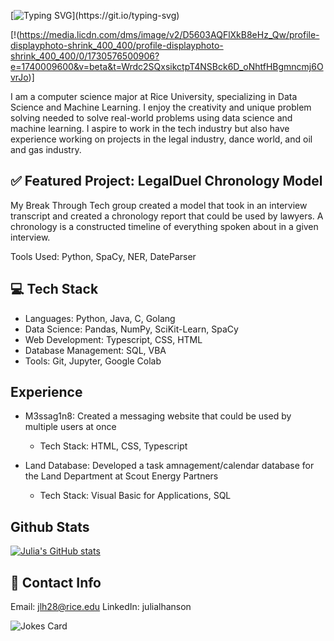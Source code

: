 [![Typing SVG](https://readme-typing-svg.demolab.com/?lines=Hi,+I'm+Julia!)](https://git.io/typing-svg)
<!--
**julialhanson/julialhanson** is a ✨ _special_ ✨ repository because its `README.md` (this file) appears on your GitHub profile.

Here are some ideas to get you started:

- 🔭 I’m currently working on ...
- 🌱 I’m currently learning ...
- 👯 I’m looking to collaborate on ...
- 🤔 I’m looking for help with ...
- 💬 Ask me about ...
- 📫 How to reach me: ...
- 😄 Pronouns: ...
- ⚡ Fun fact: ...
-->
[!(https://media.licdn.com/dms/image/v2/D5603AQFlXkB8eHz_Qw/profile-displayphoto-shrink_400_400/profile-displayphoto-shrink_400_400/0/1730576500906?e=1740009600&v=beta&t=Wrdc2SQxsikctpT4NSBck6D_oNhtfHBgmncmj6OvrJo)]

I am a computer science major at Rice University, specializing in Data Science and Machine Learning. I enjoy the creativity and unique problem solving needed to solve real-world problems using data science and machine learning. I aspire to work in the tech industry but also have experience working on projects in the legal industry, dance world, and oil and gas industry.

## ✅ Featured Project: LegalDuel Chronology Model

My Break Through Tech group created a model that took in an interview transcript and created a chronology report that could be used by lawyers. A chronology is a constructed timeline of everything spoken about in a given interview. 

Tools Used: Python, SpaCy, NER, DateParser

## 💻 Tech Stack
- Languages: Python, Java, C, Golang
- Data Science: Pandas, NumPy, SciKit-Learn, SpaCy
- Web Development: Typescript, CSS, HTML
- Database Management: SQL, VBA
- Tools: Git, Jupyter, Google Colab

## Experience
- M3ssag1n8: Created a messaging website that could be used by multiple users at once
  - Tech Stack: HTML, CSS, Typescript

- Land Database: Developed a task amnagement/calendar database for the Land Department at Scout Energy Partners
  - Tech Stack: Visual Basic for Applications, SQL
 
## Github Stats
[![Julia's GitHub stats](https://github-readme-stats.vercel.app/api?username=julialhanson)](https://github.com/julialhanson/github-readme-stats)

## 📩 Contact Info
Email: jlh28@rice.edu
LinkedIn: julialhanson

<!-- Markdown -->

![Jokes Card](https://readme-jokes.vercel.app/api)

